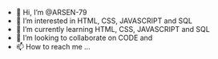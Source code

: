 - 👋 Hi, I’m @ARSEN-79
- 👀 I’m interested in HTML, CSS, JAVASCRIPT and SQL
- 🌱 I’m currently learning HTML, CSS, JAVASCRIPT and SQL
- 💞️ I’m looking to collaborate on CODE and 
- 📫 How to reach me ...

<!---
ARSEN-79/ARSEN-79 is a ✨ special ✨ repository because its `README.md` (this file) appears on your GitHub profile.
You can click the Preview link to take a look at your changes.
--->
